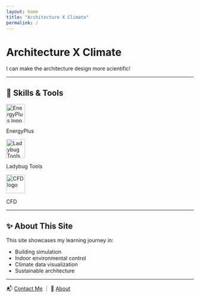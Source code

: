 ```yaml
---
layout: home
title: "Architecture X Climate"
permalink: /
---
```


<!-- Hero 標題區 -->
<div class="hero-title">
  <h1>Architecture X Climate</h1>
  <p>I can make the architecture design more scientific!</p>
</div>

---

## 🧰 Skills & Tools

<div class="skills-grid">
  <div>
    <img src="{{ '/assets/images/energyplus.png' | relative_url }}" alt="EnergyPlus logo" style="height:50px;" />
    <p>EnergyPlus</p>
  </div>
  <div>
    <img src="{{ '/assets/images/ladybug.png' | relative_url }}" alt="Ladybug Tools logo" style="height:50px;" />
    <p>Ladybug Tools</p>
  </div>
  <div>
    <img src="{{ '/assets/images/cfd.png' | relative_url }}" alt="CFD logo" style="height:50px;" />
    <p>CFD</p>
  </div>
</div>

---

## ✨ About This Site

This site showcases my learning journey in:

- Building simulation  
- Indoor environmental control  
- Climate data visualization  
- Sustainable architecture

---

<!-- 快速連結區 -->
<p class="quick-links">
  📬 <a href="{{ '/contact/' | relative_url }}">Contact Me</a> ｜ 💼 <a href="{{ '/about/' | relative_url }}">About</a>
</p>
